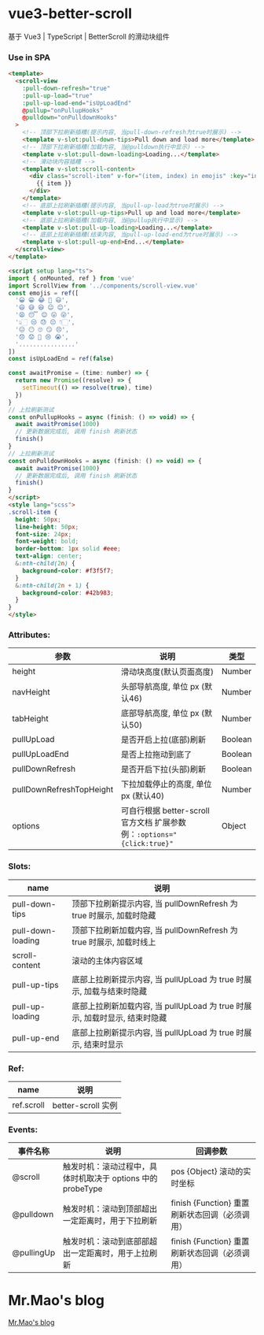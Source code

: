 # vue3-better-scroll
基于 Vue3 | TypeScript | BetterScroll 的滑动块组件

### Use in SPA

~~~html
<template>
  <scroll-view
    :pull-down-refresh="true"
    :pull-up-load="true"
    :pull-up-load-end="isUpLoadEnd"
    @pullup="onPullupHooks"
    @pulldown="onPulldownHooks"
  >
    <!-- 顶部下拉刷新插糟(提示内容, 当pull-down-refresh为true时展示) -->
    <template v-slot:pull-down-tips>Pull down and load more</template>
    <!-- 顶部下拉刷新插糟(加载内容, 当@pulldown执行中显示) -->
    <template v-slot:pull-down-loading>Loading...</template>
    <!-- 滑动块内容插糟 -->
    <template v-slot:scroll-content>
      <div class="scroll-item" v-for="(item, index) in emojis" :key="index">
        {{ item }}
      </div>
    </template>
    <!-- 底部上拉刷新插糟(提示内容, 当pull-up-load为true时展示) -->
    <template v-slot:pull-up-tips>Pull up and load more</template>
    <!-- 底部上拉刷新插糟(加载内容, 当@pullup执行中显示) -->
    <template v-slot:pull-up-loading>Loading...</template>
    <!-- 底部上拉刷新插糟(结束内容, 当pull-up-load-end为true时展示) -->
    <template v-slot:pull-up-end>End...</template>
  </scroll-view>
</template>

<script setup lang="ts">
import { onMounted, ref } from 'vue'
import ScrollView from '../components/scroll-view.vue'
const emojis = ref([
  '😀 😁 😂 🤣 😃',
  '😄 😅 😆 😉 😊',
  '😫 😴 😌 😛 😜',
  '👆🏻 😒 😓 😔 👇🏻',
  '😑 😶 🙄 😏 😣',
  '😞 😟 😤 😢 😭',
  '................'
])
const isUpLoadEnd = ref(false)

const awaitPromise = (time: number) => {
  return new Promise((resolve) => {
    setTimeout(() => resolve(true), time)
  })
}
// 上拉刷新测试
const onPullupHooks = async (finish: () => void) => {
  await awaitPromise(1000)
  // 更新数据完成后, 调用 finish 刷新状态
  finish()
}
// 上拉刷新测试
const onPulldownHooks = async (finish: () => void) => {
  await awaitPromise(1000)
  // 更新数据完成后, 调用 finish 刷新状态
  finish()
}
</script>
<style lang="scss">
.scroll-item {
  height: 50px;
  line-height: 50px;
  font-size: 24px;
  font-weight: bold;
  border-bottom: 1px solid #eee;
  text-align: center;
  &:nth-child(2n) {
    background-color: #f3f5f7;
  }
  &:nth-child(2n + 1) {
    background-color: #42b983;
  }
}
</style>
~~~

### Attributes:

| 参数                     | 说明                                                         | 类型    |
| ------------------------ | ------------------------------------------------------------ | ------- |
| height                   | 滑动块高度(默认页面高度)                                     | Number  |
| navHeight                | 头部导航高度, 单位 px (默认46)                                | Number  |
| tabHeight                | 底部导航高度, 单位 px (默认50)                                | Number  |
| pullUpLoad               | 是否开启上拉(底部)刷新                                       | Boolean |
| pullUpLoadEnd            | 是否上拉拖动到底了                                           | Boolean |
| pullDownRefresh          | 是否开启下拉(头部)刷新                                       | Boolean |
| pullDownRefreshTopHeight | 下拉加载停止的高度, 单位 px (默认40)                         | Number  |
| options                  | 可自行根据 better-scroll 官方文档 扩展参数 例：`:options="{click:true}"` | Object  |

### Slots:

| name              | 说明                                                         |
| ----------------- | ------------------------------------------------------------ |
| pull-down-tips    | 顶部下拉刷新提示内容, 当 pullDownRefresh 为 true 时展示, 加载时隐藏 |
| pull-down-loading | 顶部下拉刷新加载内容, 当 pullDownRefresh 为 true 时展示, 加载时线上 |
| scroll-content    | 滚动的主体内容区域                                           |
| pull-up-tips      | 底部上拉刷新提示内容, 当 pullUpLoad 为 true 时展示, 加载与结束时隐藏 |
| pull-up-loading   | 底部上拉刷新加载内容, 当 pullUpLoad 为 true 时展示, 加载时显示, 结束时隐藏 |
| pull-up-end       | 底部上拉刷新提示内容, 当 pullUpLoad 为 true 时展示, 结束时显示 |

### Ref:

| name       | 说明               |
| ---------- | ------------------ |
| ref.scroll | better-scroll 实例 |

### Events:

| 事件名称   | 说明                                                        | 回调参数                                       |
| ---------- | ----------------------------------------------------------- | ---------------------------------------------- |
| @scroll    | 触发时机：滚动过程中，具体时机取决于 options 中的 probeType | pos {Object} 滚动的实时坐标                    |
| @pulldown  | 触发时机：滚动到顶部超出一定距离时，用于下拉刷新            | finish {Function} 重置刷新状态回调（必须调用） |
| @pullingUp | 触发时机：滚动到底部部超出一定距离时，用于上拉刷新          | finish {Function} 重置刷新状态回调（必须调用） |

# Mr.Mao's blog

[ Mr.Mao's blog](https://tuimao233.gitee.io/mao-blog/)